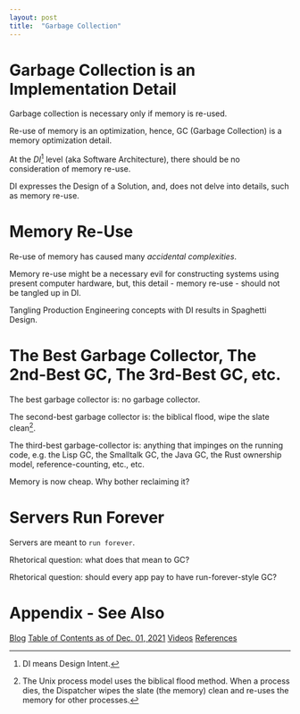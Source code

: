 ```yaml
---
layout: post
title:  "Garbage Collection"
---
```


# Garbage Collection is an Implementation Detail
Garbage collection is necessary only if memory is re-used.  

Re-use of memory is an optimization, hence, GC (Garbage Collection) is a memory optimization detail.

At the *DI*[^2] level (aka Software Architecture), there should be no consideration of memory re-use. 

DI expresses the Design of a Solution, and, does not delve into details, such as memory re-use.

[^2]: DI means Design Intent.


# Memory Re-Use
Re-use of memory has caused many *accidental complexities*.  

Memory re-use might be a necessary evil for constructing systems using present computer hardware, but, this detail - memory re-use - should not be tangled up in DI.

Tangling Production Engineering concepts with DI results in Spaghetti Design.

# The Best Garbage Collector, The 2nd-Best GC, The 3rd-Best GC, etc.
The best garbage collector is: no garbage collector.

The second-best garbage collector is: the biblical flood, wipe the slate clean[^1].

[^1]: The Unix process model uses the biblical flood method.  When a process dies, the Dispatcher wipes the slate (the memory) clean and re-uses the memory for other processes.

The third-best garbage-collector is: anything that impinges on the running code, e.g. the Lisp GC, the Smalltalk GC, the Java GC, the Rust ownership model, reference-counting, etc., etc.

Memory is now cheap.  Why bother reclaiming it?  

# Servers Run Forever
Servers are meant to `run forever`.

Rhetorical question: what does that mean to GC?  

Rhetorical question: should every app pay to have run-forever-style GC?

# Appendix - See Also

[Blog](https://guitarvydas.github.io)
[Table of Contents as of Dec. 01, 2021](https://guitarvydas.github.io/2021/12/01/Table-of-Contents-December-01-2021.html)
[Videos](https://www.youtube.com/channel/UC2bdO9l84VWGlRdeNy5)
[References](https://guitarvydas.github.io/2021/01/14/References.html)

<script src="https://utteranc.es/client.js" 
        repo="guitarvydas/guitarvydas.github.io" 
        issue-term="pathname" 
        theme="github-light" 
        crossorigin="anonymous" 
        async> 
</script> 
